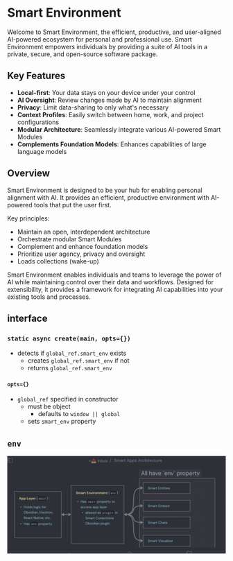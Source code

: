 # Smart Environment

Welcome to Smart Environment, the efficient, productive, and user-aligned AI-powered ecosystem for personal and professional use. Smart Environment empowers individuals by providing a suite of AI tools in a private, secure, and open-source software package.

## Key Features

- **Local-first**: Your data stays on your device under your control
- **AI Oversight**: Review changes made by AI to maintain alignment 
- **Privacy**: Limit data-sharing to only what's necessary
- **Context Profiles**: Easily switch between home, work, and project configurations
- **Modular Architecture**: Seamlessly integrate various AI-powered Smart Modules
- **Complements Foundation Models**: Enhances capabilities of large language models

## Overview

Smart Environment is designed to be your hub for enabling personal alignment with AI. It provides an efficient, productive environment with AI-powered tools that put the user first.

Key principles:
- Maintain an open, interdependent architecture 
- Orchestrate modular Smart Modules
- Complement and enhance foundation models
- Prioritize user agency, privacy and oversight
- Loads collections (wake-up)

Smart Environment enables individuals and teams to leverage the power of AI while maintaining control over their data and workflows. Designed for extensibility, it provides a framework for integrating AI capabilities into your existing tools and processes.

## interface
### `static async create(main, opts={})`
- detects if `global_ref.smart_env` exists
    - creates `global_ref.smart_env` if not
    - returns `global_ref.smart_env`

#### `opts={}`
- `global_ref` specified in constructor
    - must be object
        - defaults to `window || global`
    - sets `smart_env` property


## `env`

![](../assets/Smart%20Env%20env%20property.png)
